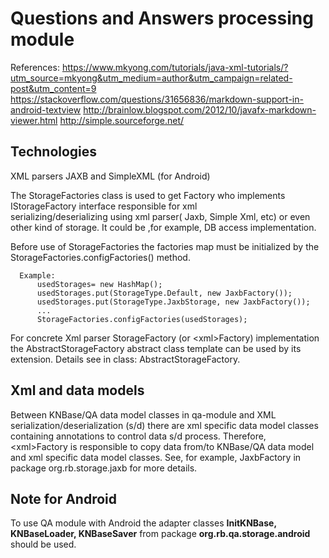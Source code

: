 Questions and Answers processing module
========================================
References:
https://www.mkyong.com/tutorials/java-xml-tutorials/?utm_source=mkyong&utm_medium=author&utm_campaign=related-post&utm_content=9
https://stackoverflow.com/questions/31656836/markdown-support-in-android-textview
http://brainlow.blogspot.com/2012/10/javafx-markdown-viewer.html
http://simple.sourceforge.net/

Technologies
------------
XML parsers JAXB and SimpleXML (for Android)

The StorageFactories class is used to get Factory 
who implements IStorageFactory interface  responsible for xml  
serializing/deserializing using xml parser( Jaxb, Simple Xml, etc) or even other kind
of storage. It could be ,for example, DB access implementation. 

Before use of StorageFactories the factories map must be initialized by the 
 StorageFactories.configFactories() method.

~~~~
  Example:
      usedStorages= new HashMap();
      usedStorages.put(StorageType.Default, new JaxbFactory());
      usedStorages.put(StorageType.JaxbStorage, new JaxbFactory());
      ...
      StorageFactories.configFactories(usedStorages);
~~~~

For concrete Xml parser StorageFactory (or \<xml\>Factory) implementation the AbstractStorageFactory abstract class
 template can be used by its extension. Details see in class: AbstractStorageFactory.

Xml and data models
-------------------
Between KNBase/QA data model classes in qa-module and XML serialization/deserialization (s/d) 
there are xml specific data model classes containing annotations to control data s/d process. 
Therefore, \<xml\>Factory is responsible to copy data from/to KNBase/QA data model and xml 
specific data model classes. 
See, for example, JaxbFactory in package org.rb.storage.jaxb for more details.    

Note for Android
----------------
To use QA module with Android the adapter classes **InitKNBase, KNBaseLoader, KNBaseSaver**
from package **org.rb.qa.storage.android** should be used.